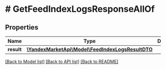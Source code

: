# # GetFeedIndexLogsResponseAllOf

## Properties

Name | Type | Description | Notes
------------ | ------------- | ------------- | -------------
**result** | [**\YandexMarketApi\Model\FeedIndexLogsResultDTO**](FeedIndexLogsResultDTO.md) |  | [optional]

[[Back to Model list]](../../README.md#models) [[Back to API list]](../../README.md#endpoints) [[Back to README]](../../README.md)
